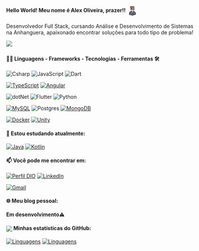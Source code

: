 #### Hello World! Meu nome é Alex Oliveira, prazer!! <img src="https://raw.githubusercontent.com/AlexOliveiraaDev/alexoliveiraadev/main/assets/profile_color.gif" width="30" style="vertical-align: middle;">

Desenvolvedor Full Stack, cursando Análise e Desenvolvimento de Sistemas na Anhanguera, apaixonado encontrar soluções para todo tipo de problema!

<a href="https://visitorbadge.io/status?path=https%3A%2F%2Fgithub.com%2FAlexOliveiraaDev"><img src="https://api.visitorbadge.io/api/combined?path=https%3A%2F%2Fgithub.com%2FAlexOliveiraaDev&label=VISITANTES%20(hoje%2Ftotal)&labelColor=%230f0f0f&countColor=%23e6e6e6&labelStyle=upper" /></a>

<div style="width: max-content;">

#### 👨‍💻 Linguagens - Frameworks - Tecnologias - Ferramentas  🛠

![Csharp](https://img.shields.io/badge/CSharp-%23934B8E?style=flat-square&labelColor=%23414141&logo=csharp&logoColor=white)
![JavaScript](https://img.shields.io/badge/JavaScript-%23EFD81D?style=flat-square&labelColor=%23414141&logo=javascript&logoColor=white)
![Dart](https://img.shields.io/badge/Dart-%232AAEE9?style=flat-square&labelColor=%23414141&logo=dart&logoColor=white)</div>
[![TypeScript](https://img.shields.io/badge/TypeScript-3178C6?logo=typescript&logoColor=fff)](#)
[![Angular](https://img.shields.io/badge/Angular-%23DD0031.svg?logo=angular&logoColor=white)](#)

![dotNet](https://img.shields.io/badge/.NET-%23631F74?style=flat-square&labelColor=%23414141&logo=dotnet&logoColor=white)
![Flutter](https://img.shields.io/badge/Flutter-%23055595?style=flat-square&labelColor=%23414141&logo=flutter&logoColor=white)
![Python](https://img.shields.io/badge/Python-%23055595?style=flat-square&labelColor=%23414141&logo=python&logoColor=white)</div>

[![MySQL](https://img.shields.io/badge/MySQL-4479A1?logo=mysql&logoColor=fff)](#)
![Postgres](https://img.shields.io/badge/PostgreSQL-%23316192.svg?style=flat-square&labelColor=%23414141&logo=postgresql&logoColor=white)</div>
[![MongoDB](https://img.shields.io/badge/MongoDB-%234ea94b.svg?logo=mongodb&logoColor=white)](#)

[![Docker](https://img.shields.io/badge/Docker-2496ED?logo=docker&logoColor=fff)](#)
[![Unity](https://img.shields.io/badge/Unity-%23000000.svg?logo=unity&logoColor=white)](#)

#### 🌱 Estou estudando atualmente:
[![Java](https://img.shields.io/badge/Java-%23ED8B00.svg?logo=openjdk&logoColor=white)](#)
[![Kotlin](https://img.shields.io/badge/Kotlin-%237F52FF.svg?logo=kotlin&logoColor=white)](#)

#### 📫 Você pode me encontrar em:

[![Perfil DIO](https://img.shields.io/badge/-Meu%20Perfil%20na%20DIO-30A3DC??style=flat-square&labelColor=%230A66C2)](https://dio.me/users/contatoalexandergv)
[![LinkedIn](https://img.shields.io/badge/-LinkedIn-%230A66C2?style=flat-square&labelColor=%230A66C2&logo=linkedin&logoColor=black&link=https://www.linkedin.com/in/alexoliveiraa/)](https://www.linkedin.com/in/alexoliveiraa/)
</div>

[![Gmail](https://img.shields.io/badge/contatoalexandergv@gmail.com-%230078D4.svg?style=flat-square&logo=microsoftoutlook&logoColor=black&link=mailto:contatoalexandergv@gmail.com)](mailto:contatoalexandergv@gmail.com)

#### 🌐 Meu blog pessoal:

<p><strong>Em desenvolvimento</strong>⚠️</p>


#### <img src="https://github.githubassets.com/images/modules/logos_page/GitHub-Mark.png" width="30" style="vertical-align: middle;"> Minhas estatísticas do GitHub: 
[![Linguagens](https://github-readme-stats.vercel.app/api?username=alexoliveiraadev&show_icons=true&locale=pt-BR&&theme=dark)](https://github.com/alexoliveiraadev?tab=repositories)
[![Linguagens](https://github-readme-stats.vercel.app/api/top-langs/?username=alexoliveiraadev&layout=compact&locale=pt-BR&&theme=dark)](https://github.com/alexoliveiraadev?tab=repositories)

#
